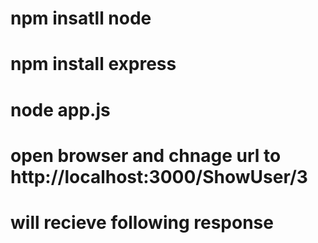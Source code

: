 # npm insatll node
<!--  -->
# npm install express

<!-- run the application on port 3000 -->
# node app.js

# open browser and chnage url to http://localhost:3000/ShowUser/3

# will recieve following response 
 <!--{"id":"3","name":"Michael Johnson","address":"789 Oak St, Chicago","phone":"+1 555-9012","age":35,"dob":"1988-11-05","job":"Data Scientist"}  -->